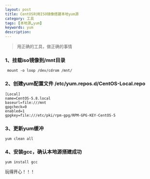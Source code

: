 ```yaml
---
layout: post
title: CentOS利用ISO镜像搭建本地yum源
category: 工具
tags: [本地源,yum]
keywords: yum
description:
---
```


> 用正确的工具，做正确的事情

### 1、挂载iso镜像到/mnt目录

	 mount -o loop /dev/cdrom /mnt/

### 2、创建yum配置文件 /etc/yum.repos.d/CentOS-Local.repo

	[Local]
	name=CentOS-5.8.local
	baseurl=file:///mnt
	gpgcheck=0
	enabled=1
	gpgkey=file:///etc/pki/rpm-gpg/RPM-GPG-KEY-CentOS-5


### 3、更新yum缓冲

	yum clean all

### 4、安装gcc，确认本地源搭建成功

	yum install gcc


玩得开心！！！
